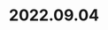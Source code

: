 ---
layout: post
title: 2022.09.04
image: 
  path: /assets/img/2022.yosemite.jpeg
description: >
   Yosemite National Park, U.S., with Dong-geon Lee, Dr. Na-Yeon Shin, and Dr. Kyung Min Noh
sitemap: false
---